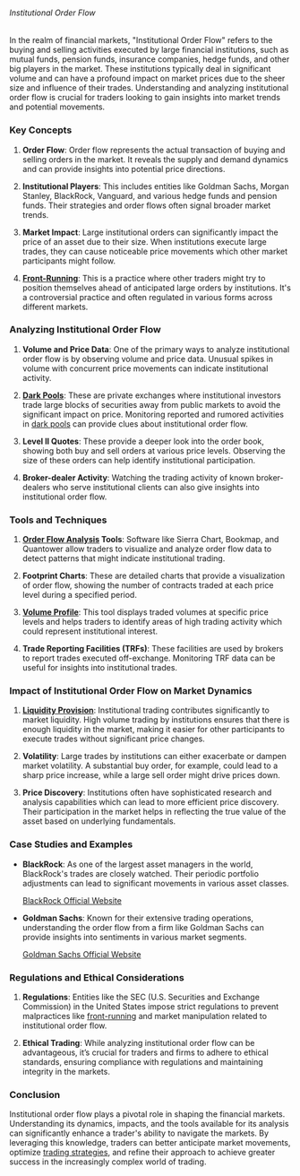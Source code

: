 ###### Institutional Order Flow

In the realm of financial markets, "Institutional Order Flow" refers to the buying and selling activities executed by large financial institutions, such as mutual funds, pension funds, insurance companies, hedge funds, and other big players in the market. These institutions typically deal in significant volume and can have a profound impact on market prices due to the sheer size and influence of their trades. Understanding and analyzing institutional order flow is crucial for traders looking to gain insights into market trends and potential movements.

### Key Concepts

1. **Order Flow**: Order flow represents the actual transaction of buying and selling orders in the market. It reveals the supply and demand dynamics and can provide insights into potential price directions.

2. **Institutional Players**: This includes entities like Goldman Sachs, Morgan Stanley, BlackRock, Vanguard, and various hedge funds and pension funds. Their strategies and order flows often signal broader market trends.

3. **Market Impact**: Large institutional orders can significantly impact the price of an asset due to their size. When institutions execute large trades, they can cause noticeable price movements which other market participants might follow.

4. **[Front-Running](../f/front-running.md)**: This is a practice where other traders might try to position themselves ahead of anticipated large orders by institutions. It's a controversial practice and often regulated in various forms across different markets.

### Analyzing Institutional Order Flow

1. **Volume and Price Data**: One of the primary ways to analyze institutional order flow is by observing volume and price data. Unusual spikes in volume with concurrent price movements can indicate institutional activity.

2. **[Dark Pools](../d/dark_pools.md)**: These are private exchanges where institutional investors trade large blocks of securities away from public markets to avoid the significant impact on price. Monitoring reported and rumored activities in [dark pools](../d/dark_pools.md) can provide clues about institutional order flow.

3. **Level II Quotes**: These provide a deeper look into the order book, showing both buy and sell orders at various price levels. Observing the size of these orders can help identify institutional participation.

4. **Broker-dealer Activity**: Watching the trading activity of known broker-dealers who serve institutional clients can also give insights into institutional order flow. 

### Tools and Techniques

1. **[Order Flow Analysis](../o/order_flow_analysis.md) Tools**: Software like Sierra Chart, Bookmap, and Quantower allow traders to visualize and analyze order flow data to detect patterns that might indicate institutional trading.

2. **Footprint Charts**: These are detailed charts that provide a visualization of order flow, showing the number of contracts traded at each price level during a specified period.

3. **[Volume Profile](../v/volume_profile.md)**: This tool displays traded volumes at specific price levels and helps traders to identify areas of high trading activity which could represent institutional interest.

4. **Trade Reporting Facilities (TRFs)**: These facilities are used by brokers to report trades executed off-exchange. Monitoring TRF data can be useful for insights into institutional trades.

### Impact of Institutional Order Flow on Market Dynamics

1. **[Liquidity Provision](../l/liquidity_provision.md)**: Institutional trading contributes significantly to market liquidity. High volume trading by institutions ensures that there is enough liquidity in the market, making it easier for other participants to execute trades without significant price changes.

2. **Volatility**: Large trades by institutions can either exacerbate or dampen market volatility. A substantial buy order, for example, could lead to a sharp price increase, while a large sell order might drive prices down.

3. **Price Discovery**: Institutions often have sophisticated research and analysis capabilities which can lead to more efficient price discovery. Their participation in the market helps in reflecting the true value of the asset based on underlying fundamentals.

### Case Studies and Examples

- **BlackRock**: As one of the largest asset managers in the world, BlackRock's trades are closely watched. Their periodic portfolio adjustments can lead to significant movements in various asset classes.

  [BlackRock Official Website](https://www.blackrock.com)

- **Goldman Sachs**: Known for their extensive trading operations, understanding the order flow from a firm like Goldman Sachs can provide insights into sentiments in various market segments.

  [Goldman Sachs Official Website](https://www.goldmansachs.com)

### Regulations and Ethical Considerations

1. **Regulations**: Entities like the SEC (U.S. Securities and Exchange Commission) in the United States impose strict regulations to prevent malpractices like [front-running](../f/front-running.md) and market manipulation related to institutional order flow.

2. **Ethical Trading**: While analyzing institutional order flow can be advantageous, it’s crucial for traders and firms to adhere to ethical standards, ensuring compliance with regulations and maintaining integrity in the markets.

### Conclusion

Institutional order flow plays a pivotal role in shaping the financial markets. Understanding its dynamics, impacts, and the tools available for its analysis can significantly enhance a trader's ability to navigate the markets. By leveraging this knowledge, traders can better anticipate market movements, optimize [trading strategies](../t/trading_strategies.md), and refine their approach to achieve greater success in the increasingly complex world of trading.
